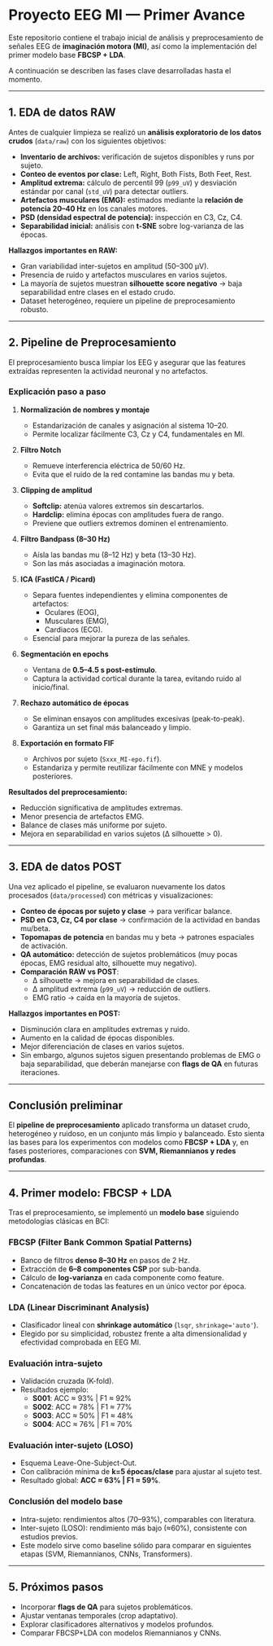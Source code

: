 # Proyecto EEG MI — Primer Avance

Este repositorio contiene el trabajo inicial de análisis y preprocesamiento de señales EEG de **imaginación motora (MI)**, así como la implementación del primer modelo base **FBCSP + LDA**.  

A continuación se describen las fases clave desarrolladas hasta el momento.

---

## 1. EDA de datos RAW

Antes de cualquier limpieza se realizó un **análisis exploratorio de los datos crudos** (`data/raw`) con los siguientes objetivos:

- **Inventario de archivos:** verificación de sujetos disponibles y runs por sujeto.
- **Conteo de eventos por clase:** Left, Right, Both Fists, Both Feet, Rest.
- **Amplitud extrema:** cálculo de percentil 99 (`p99_uV`) y desviación estándar por canal (`std_uV`) para detectar outliers.
- **Artefactos musculares (EMG):** estimados mediante la **relación de potencia 20–40 Hz** en los canales motores.
- **PSD (densidad espectral de potencia):** inspección en C3, Cz, C4.
- **Separabilidad inicial:** análisis con **t-SNE** sobre log-varianza de las épocas.

**Hallazgos importantes en RAW:**
- Gran variabilidad inter-sujetos en amplitud (50–300 μV).
- Presencia de ruido y artefactos musculares en varios sujetos.
- La mayoría de sujetos muestran **silhouette score negativo** → baja separabilidad entre clases en el estado crudo.
- Dataset heterogéneo, requiere un pipeline de preprocesamiento robusto.

---

## 2. Pipeline de Preprocesamiento

El preprocesamiento busca limpiar los EEG y asegurar que las features extraídas representen la actividad neuronal y no artefactos.


### Explicación paso a paso

1. **Normalización de nombres y montaje**  
   - Estandarización de canales y asignación al sistema 10–20.  
   - Permite localizar fácilmente C3, Cz y C4, fundamentales en MI.

2. **Filtro Notch**  
   - Remueve interferencia eléctrica de 50/60 Hz.  
   - Evita que el ruido de la red contamine las bandas mu y beta.

3. **Clipping de amplitud**  
   - **Softclip:** atenúa valores extremos sin descartarlos.  
   - **Hardclip:** elimina épocas con amplitudes fuera de rango.  
   - Previene que outliers extremos dominen el entrenamiento.

4. **Filtro Bandpass (8–30 Hz)**  
   - Aísla las bandas mu (8–12 Hz) y beta (13–30 Hz).  
   - Son las más asociadas a imaginación motora.

5. **ICA (FastICA / Picard)**  
   - Separa fuentes independientes y elimina componentes de artefactos:  
     - Oculares (EOG),  
     - Musculares (EMG),  
     - Cardiacos (ECG).  
   - Esencial para mejorar la pureza de las señales.

6. **Segmentación en epochs**  
   - Ventana de **0.5–4.5 s post-estímulo**.  
   - Captura la actividad cortical durante la tarea, evitando ruido al inicio/final.

7. **Rechazo automático de épocas**  
   - Se eliminan ensayos con amplitudes excesivas (peak-to-peak).  
   - Garantiza un set final más balanceado y limpio.

8. **Exportación en formato FIF**  
   - Archivos por sujeto (`Sxxx_MI-epo.fif`).  
   - Estandariza y permite reutilizar fácilmente con MNE y modelos posteriores.

**Resultados del preprocesamiento:**
- Reducción significativa de amplitudes extremas.  
- Menor presencia de artefactos EMG.  
- Balance de clases más uniforme por sujeto.  
- Mejora en separabilidad en varios sujetos (Δ silhouette > 0).  

---

## 3. EDA de datos POST

Una vez aplicado el pipeline, se evaluaron nuevamente los datos procesados (`data/processed`) con métricas y visualizaciones:

- **Conteo de épocas por sujeto y clase** → para verificar balance.
- **PSD en C3, Cz, C4 por clase** → confirmación de la actividad en bandas mu/beta.
- **Topomapas de potencia** en bandas mu y beta → patrones espaciales de activación.
- **QA automático:** detección de sujetos problemáticos (muy pocas épocas, EMG residual alto, silhouette muy negativo).
- **Comparación RAW vs POST**:  
  - Δ silhouette → mejora en separabilidad de clases.  
  - Δ amplitud extrema (`p99_uV`) → reducción de outliers.  
  - EMG ratio → caída en la mayoría de sujetos.

**Hallazgos importantes en POST:**
- Disminución clara en amplitudes extremas y ruido.  
- Aumento en la calidad de épocas disponibles.  
- Mejor diferenciación de clases en varios sujetos.  
- Sin embargo, algunos sujetos siguen presentando problemas de EMG o baja separabilidad, que deberán manejarse con **flags de QA** en futuras iteraciones.

---

## Conclusión preliminar

El **pipeline de preprocesamiento** aplicado transforma un dataset crudo, heterogéneo y ruidoso, en un conjunto más limpio y balanceado. Esto sienta las bases para los experimentos con modelos como **FBCSP + LDA** y, en fases posteriores, comparaciones con **SVM, Riemannianos y redes profundas**.

--- 

## 4. Primer modelo: FBCSP + LDA

Tras el preprocesamiento, se implementó un **modelo base** siguiendo metodologías clásicas en BCI:

### FBCSP (Filter Bank Common Spatial Patterns)
- Banco de filtros **denso 8–30 Hz** en pasos de 2 Hz.  
- Extracción de **6–8 componentes CSP** por sub-banda.  
- Cálculo de **log-varianza** en cada componente como feature.  
- Concatenación de todas las features en un único vector por época.  

### LDA (Linear Discriminant Analysis)
- Clasificador lineal con **shrinkage automático** (`lsqr`, `shrinkage='auto'`).  
- Elegido por su simplicidad, robustez frente a alta dimensionalidad y efectividad comprobada en EEG MI.  

### Evaluación intra-sujeto
- Validación cruzada (K-fold).  
- Resultados ejemplo:
  - **S001**: ACC ≈ 93% | F1 ≈ 92%  
  - **S002**: ACC ≈ 78% | F1 ≈ 77%  
  - **S003**: ACC ≈ 50% | F1 ≈ 48%  
  - **S004**: ACC ≈ 76% | F1 ≈ 70%  

### Evaluación inter-sujeto (LOSO)
- Esquema Leave-One-Subject-Out.  
- Con calibración mínima de **k=5 épocas/clase** para ajustar al sujeto test.  
- Resultado global: **ACC ≈ 63% | F1 ≈ 59%**.  

### Conclusión del modelo base
- Intra-sujeto: rendimientos altos (70–93%), comparables con literatura.  
- Inter-sujeto (LOSO): rendimiento más bajo (≈60%), consistente con estudios previos.  
- Este modelo sirve como baseline sólido para comparar en siguientes etapas (SVM, Riemannianos, CNNs, Transformers).

---

## 5. Próximos pasos
- Incorporar **flags de QA** para sujetos problemáticos.  
- Ajustar ventanas temporales (crop adaptativo).  
- Explorar clasificadores alternativos y modelos profundos.  
- Comparar FBCSP+LDA con modelos Riemannianos y CNNs.

